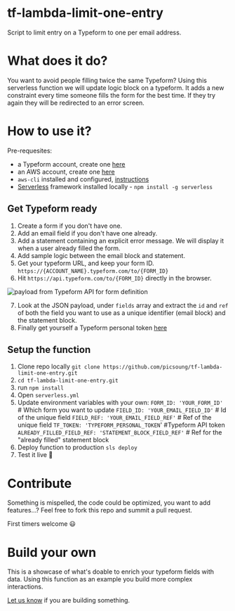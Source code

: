 # tf-lambda-limit-one-entry
Script to limit entry on a Typeform to one per email address.

# What does it do?
You want to avoid people filling twice the same Typeform?
Using this serverless function we will update logic block on a typeform. It adds a new constraint every time someone fills the form for the best time.
If they try again they will be redirected to an error screen.

# How to use it?
Pre-requesites:
- a Typeform account, create one [here](https://)
- an AWS account, create one [here](https://aws.amazon.com)
- `aws-cli` installed and configured, [instructions](https://aws.amazon.com/cli/)
- [Serverless](https://serverless.com/framework/) framework installed locally - `npm install -g serverless`

## Get Typeform ready

1. Create a form if you don't have one.
2. Add an email field if you don't have one already.
3. Add a statement containing an explicit error message. We will display it when a user already filled the form.
4. Add sample logic between the email block and statement.
5. Get your typeform URL, and keep your form ID.
  `https://{ACCOUNT_NAME}.typeform.com/to/{FORM_ID}`
6. Hit `https://api.typeform.com/to/{FORM_ID}` directly in the browser.

![payload from Typeform API for form definition](./doc-images/api_typeform_payload.png)

7. Look at the JSON payload, under `fields` array and extract the `id` and `ref` of both the field you want to use as a unique identifier (email block) and the statement block.
8. Finally get yourself a Typeform personal token [here](https://admin.typeform.com/account#/section/tokens)

## Setup the function

1. Clone repo locally `git clone https://github.com/picsoung/tf-lambda-limit-one-entry.git`
1. `cd tf-lambda-limit-one-entry.git`
1. run `npm install`
1. Open `serverless.yml`
1. Update environment variables with your own:
    `FORM_ID: 'YOUR_FORM_ID'` # Which form you want to update
    `FIELD_ID: 'YOUR_EMAIL_FIELD_ID'` # Id of the unique field
    `FIELD_REF: 'YOUR_EMAIL_FIELD_REF'` # Ref of the unique field
    `TF_TOKEN: 'TYPEFORM_PERSONAL_TOKEN`' #Typeform API token
    `ALREADY_FILLED_FIELD_REF: 'STATEMENT_BLOCK_FIELD_REF'` # Ref for the "already filled" statement block
1. Deploy function to production `sls deploy`
1. Test it live 🤩

# Contribute
Something is mispelled, the code could be optimized, you want to add features...?
Feel free to fork this repo and summit a pull request.

First timers welcome 😃


# Build your own
This is a showcase of what's doable to enrich your typeform fields with data. Using this function as an example you build more complex interactions.

[Let us know](https://developerplatform.typeform.com/to/Xc7NMh?utm_source=github&utm_medium=repo&utm_campaign=typeform-lambda-limit-one-entry) if you are building something.
